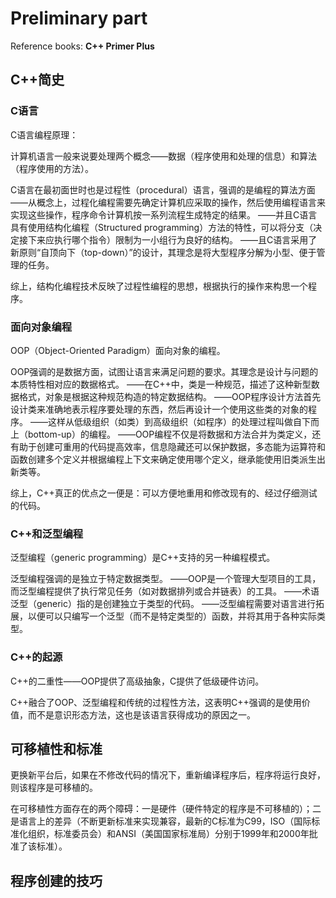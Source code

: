 # Preliminary part

Reference books: **C++ Primer Plus**

## C++简史

### C语言

C语言编程原理：

计算机语言一般来说要处理两个概念——数据（程序使用和处理的信息）和算法（程序使用的方法）。

C语言在最初面世时也是过程性（procedural）语言，强调的是编程的算法方面
——从概念上，过程化编程需要先确定计算机应采取的操作，然后使用编程语言来实现这些操作，程序命令计算机按一系列流程生成特定的结果。
——并且C语言具有使用结构化编程（Structured programming）方法的特性，可以将分支（决定接下来应执行哪个指令）限制为一小组行为良好的结构。
——且C语言采用了新原则“自顶向下（top-down）”的设计，其理念是将大型程序分解为小型、便于管理的任务。

综上，结构化编程技术反映了过程性编程的思想，根据执行的操作来构思一个程序。

### 面向对象编程

OOP（Object-Oriented Paradigm）面向对象的编程。

OOP强调的是数据方面，试图让语言来满足问题的要求。其理念是设计与问题的本质特性相对应的数据格式。
——在C++中，类是一种规范，描述了这种新型数据格式，对象是根据这种规范构造的特定数据结构。
——OOP程序设计方法首先设计类来准确地表示程序要处理的东西，然后再设计一个使用这些类的对象的程序。
——这样从低级组织（如类）到高级组织（如程序）的处理过程叫做自下而上（bottom-up）的编程。
——OOP编程不仅是将数据和方法合并为类定义，还有助于创建可重用的代码提高效率，信息隐藏还可以保护数据，多态能为运算符和函数创建多个定义并根据编程上下文来确定使用哪个定义，继承能使用旧类派生出新类等。

综上，C++真正的优点之一便是：可以方便地重用和修改现有的、经过仔细测试的代码。

### C++和泛型编程

泛型编程（generic programming）是C++支持的另一种编程模式。

泛型编程强调的是独立于特定数据类型。
——OOP是一个管理大型项目的工具，而泛型编程提供了执行常见任务（如对数据排列或合并链表）的工具。
——术语泛型（generic）指的是创建独立于类型的代码。
——泛型编程需要对语言进行拓展，以便可以只编写一个泛型（而不是特定类型的）函数，并将其用于各种实际类型。

### C++的起源

C++的二重性——OOP提供了高级抽象，C提供了低级硬件访问。

C++融合了OOP、泛型编程和传统的过程性方法，这表明C++强调的是使用价值，而不是意识形态方法，这也是该语言获得成功的原因之一。

## 可移植性和标准

更换新平台后，如果在不修改代码的情况下，重新编译程序后，程序将运行良好，则该程序是可移植的。

在可移植性方面存在的两个障碍：一是硬件（硬件特定的程序是不可移植的）；二是语言上的差异（不断更新标准来实现兼容，最新的C标准为C99，ISO（国际标准化组织，标准委员会）和ANSI（美国国家标准局）分别于1999年和2000年批准了该标准）。

## 程序创建的技巧













